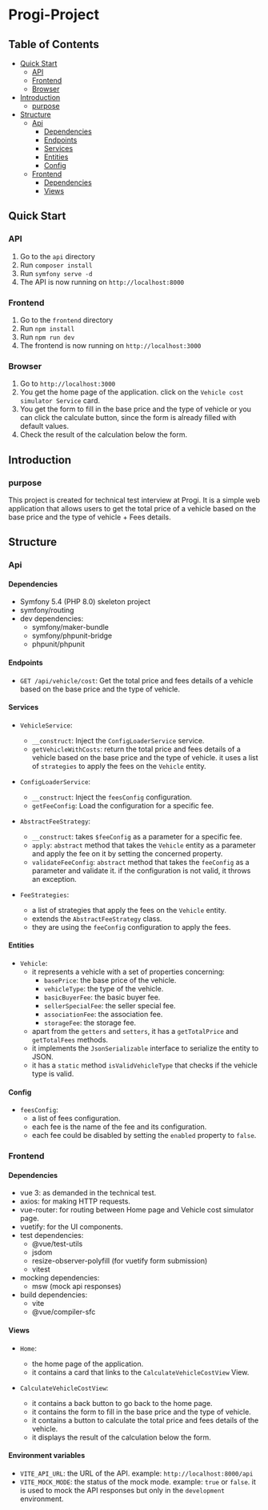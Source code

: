 # Progi-Project

## Table of Contents

-   [Quick Start](#quick-start)
    -   [API](#api)
    -   [Frontend](#frontend)
    -   [Browser](#browser)
-   [Introduction](#introduction)
    -   [purpose](#purpose)
-   [Structure](#structure)
    -   [Api](#api-1)
        -   [Dependencies](#dependencies)
        -   [Endpoints](#endpoints)
        -   [Services](#services)
        -   [Entities](#entities)
        -   [Config](#config)
    -   [Frontend](#frontend-1)
        -   [Dependencies](#dependencies-1)
        -   [Views](#views)

## Quick Start

### API

1.  Go to the `api` directory
2.  Run `composer install`
3.  Run `symfony serve -d`
4.  The API is now running on `http://localhost:8000`

### Frontend

1.  Go to the `frontend` directory
2.  Run `npm install`
3.  Run `npm run dev`
4.  The frontend is now running on `http://localhost:3000`

### Browser

1.  Go to `http://localhost:3000`
2.  You get the home page of the application. click on the `Vehicle cost simulator Service` card.
3.  You get the form to fill in the base price and the type of vehicle or you can click the calculate button, since the form is already filled with default values.
4.  Check the result of the calculation below the form.

## Introduction

### purpose

This project is created for technical test interview at Progi.
It is a simple web application that allows users to get the total price of a vehicle based on the base price and the type of vehicle + Fees details.

## Structure

### Api

#### Dependencies

-   Symfony 5.4 (PHP 8.0) skeleton project
-   symfony/routing
-   dev dependencies:
    -   symfony/maker-bundle
    -   symfony/phpunit-bridge
    -   phpunit/phpunit

#### Endpoints

-   `GET /api/vehicle/cost`: Get the total price and fees details of a vehicle based on the base price and the type of vehicle.

#### Services

-   `VehicleService`:

    -   `__construct`: Inject the `ConfigLoaderService` service.
    -   `getVehicleWithCosts`: return the total price and fees details of a vehicle based on the base price and the type of vehicle. it uses a list of `strategies` to apply the fees on the `Vehicle` entity.

-   `ConfigLoaderService`:

    -   `__construct`: Inject the `feesConfig` configuration.
    -   `getFeeConfig`: Load the configuration for a specific fee.

-   `AbstractFeeStrategy`:
    -   `__construct`: takes `$feeConfig` as a parameter for a specific fee.
    -   `apply`: `abstract` method that takes the `Vehicle` entity as a parameter and apply the fee on it by setting the concerned property.
    -   `validateFeeConfig`: `abstract` method that takes the `feeConfig` as a parameter and validate it. if the configuration is not valid, it throws an exception.
-   `FeeStrategies`:
    -   a list of strategies that apply the fees on the `Vehicle` entity.
    -   extends the `AbstractFeeStrategy` class.
    -   they are using the `feeConfig` configuration to apply the fees.

#### Entities

-   `Vehicle`:
    -   it represents a vehicle with a set of properties concerning:
        -   `basePrice`: the base price of the vehicle.
        -   `vehicleType`: the type of the vehicle.
        -   `basicBuyerFee`: the basic buyer fee.
        -   `sellerSpecialFee`: the seller special fee.
        -   `associationFee`: the association fee.
        -   `storageFee`: the storage fee.
    -   apart from the `getters` and `setters`, it has a `getTotalPrice` and `getTotalFees` methods.
    -   it implements the `JsonSerializable` interface to serialize the entity to JSON.
    -   it has a `static` method `isValidVehicleType` that checks if the vehicle type is valid.

#### Config

-   `feesConfig`:
    -   a list of fees configuration.
    -   each fee is the name of the fee and its configuration.
    -   each fee could be disabled by setting the `enabled` property to `false`.

### Frontend

#### Dependencies

-   vue 3: as demanded in the technical test.
-   axios: for making HTTP requests.
-   vue-router: for routing between Home page and Vehicle cost simulator page.
-   vuetify: for the UI components.
-   test dependencies:
    -   @vue/test-utils
    -   jsdom
    -   resize-observer-polyfill (for vuetify form submission)
    -   vitest
-   mocking dependencies:
    -   msw (mock api responses)
-   build dependencies:
    -   vite
    -   @vue/compiler-sfc

#### Views

-   `Home`:

    -   the home page of the application.
    -   it contains a card that links to the `CalculateVehicleCostView` View.

-   `CalculateVehicleCostView`:
    -   it contains a back button to go back to the home page.
    -   it contains the form to fill in the base price and the type of vehicle.
    -   it contains a button to calculate the total price and fees details of the vehicle.
    -   it displays the result of the calculation below the form.

#### Environment variables

-   `VITE_API_URL`: the URL of the API. example: `http://localhost:8000/api`
-   `VITE_MOCK_MODE`: the status of the mock mode. example: `true` or `false`. it is used to mock the API responses but only in the `development` environment.
